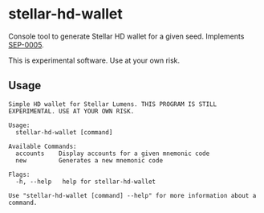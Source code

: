 # stellar-hd-wallet

Console tool to generate Stellar HD wallet for a given seed. Implements [SEP-0005](https://github.com/laxmicoinofficial/stellar-protocol/blob/master/ecosystem/sep-0005.md).

This is experimental software. Use at your own risk.

## Usage

```
Simple HD wallet for Stellar Lumens. THIS PROGRAM IS STILL EXPERIMENTAL. USE AT YOUR OWN RISK.

Usage:
  stellar-hd-wallet [command]

Available Commands:
  accounts    Display accounts for a given mnemonic code
  new         Generates a new mnemonic code

Flags:
  -h, --help   help for stellar-hd-wallet

Use "stellar-hd-wallet [command] --help" for more information about a command.
```
